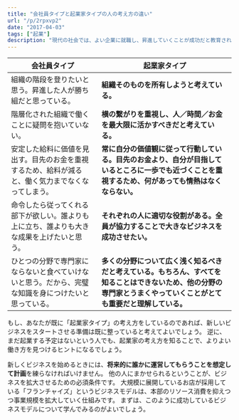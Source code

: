```yaml
---
title: "会社員タイプと起業家タイプの人の考え方の違い"
url: "/p/2rpxvp2"
date: "2017-04-03"
tags: ["起業"]
description: "現代の社会では、よい企業に就職し、昇進していくことが成功だと教育されています。一方で、起業家タイプの人は、異なる考え方を持っています。ここでは、会社員タイプの人の考え方と、起業家タイプの人の考え方を比べてみましょう。"
---
```


| 会社員タイプ | 起業家タイプ |
| ---- | ---- |
| 組織の階段を登りたいと思う。昇進した人が勝ち組だと思っている。 | **組織そのものを所有しようと考えている。** |
| 階層化された組織で働くことに疑問を抱いていない。 | **横の繋がりを重視し、人／時間／お金を最大限に活かすべきだと考えている。** |
| 安定した給料に価値を見出す。目先のお金を重視するため、給料が減ると、働く気力までなくなってしまう。 | **常に自分の価値観に従って行動している。目先のお金より、自分が目指しているところに一歩でも近づくことを重視するため、何があっても情熱はなくならない。** |
| 命令したら従ってくれる部下が欲しい。誰よりも上に立ち、誰よりも大きな成果を上げたいと思う。 | **それぞれの人に適切な役割がある。全員が協力することで大きなビジネスを成功させたい。** |
| ひとつの分野で専門家にならないと食べていけないと思う。だから、完璧な知識を身につけたいと思っている。 | **多くの分野について広く浅く知るべきだと考えている。もちろん、すべてを知ることはできないため、他の分野の専門家とうまくやっていくことがとても重要だと理解している。** |

もし、あなたが既に「起業家タイプ」の考え方をしているのであれば、新しいビジネスをスタートさせる準備は既に整っていると考えてよいでしょう。
逆に、まだ起業する予定はないという人でも、起業家の考え方を知ることで、よりよい働き方を見つけるヒントになるでしょう。

新しくビジネスを始めるときには、**将来的に誰かに運営してもらうことを想定して計画**を練らなければいけません。
他の人にまかせられるということが、ビジネスを拡大させるための必須条件です。
大規模に展開しているお店が採用している「フランチャイズ」というビジネスモデルは、本部のリソース消費を抑えつつ事業規模を拡大していく仕組みです。
まずは、このように成功しているビジネスモデルについて学んでみるのがよいでしょう。

